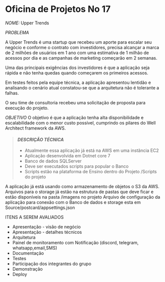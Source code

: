 # Oficina de Projetos No 17

*NOME:* Upper Trends

*PROBLEMA*

A Upper Trends é uma startup que recebeu um aporte para escalar seu negócio e conforme o contrato com investidores, precisa alcançar a marca de 2 milhões de usuários em 1 ano com uma estimativa de 1 milhão de acessos por dia e as campanhas de marketing começarão em 2 semanas.

Uma das principais exigências dos investidores é que a aplicação seja rápida e não tenha quedas quando começarem os primeiros acessos.

Em testes feitos pela equipe técnica, a aplicação apresentou lentidão e analisando o cenário atual constatou-se que a arquitetura não é tolerante a falhas.

O seu time de consultoria recebeu uma solicitação de proposta para execução do projeto.

*OBJETIVO*
O objetivo é que a aplicação tenha alta disponibilidade e escalabilidade com o menor custo possível, cumprindo os pilares do Well Architect framework da AWS.

> #### *DESCRIÇÃO TÉCNICA*
> - Atualmente essa aplicação já está na AWS em uma instância EC2
> - Aplicação desenvolvida em Dotnet core 7
> - Banco de dados SQLServer
> - Deve ser executados scripts para popular o Banco
> - Scripts estão na plataforma de Ensino dentro do Projeto /Scripts do projeto

A aplicação já está usando como armazenamento de objetos o S3 da AWS.
Arquivos para o storage já estão na estrutura de pastas que deve ficar e estão
disponíveis na pasta /imagens no projeto
Arquivo de configuração da aplicação para conexão com o Banco de dados e
storage esta em Source/postcard/appsettings.json

ITENS A SEREM AVALIADOS
- Apresentação - visão de negócio
- Apresentação - detalhes técnicos
- Arquitetura
- Painel de monitoramento com Notificação (discord, telegram, whatsapp,email,SMS)
- Documentação
- Testes
- Participação dos integrantes do grupo
- Demonstração
- Deploy